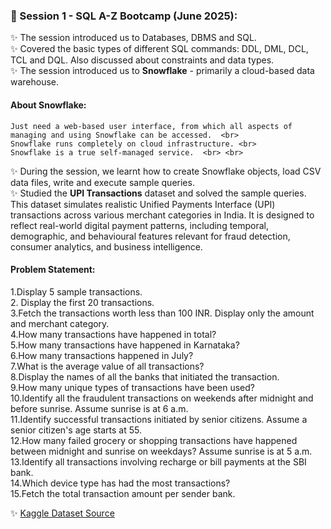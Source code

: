 ### 📌	Session 1 - SQL A-Z Bootcamp (June 2025): <br>

✨	The session introduced us to Databases, DBMS and SQL. <br>
✨	Covered the basic types of different SQL commands: DDL, DML, DCL, TCL and DQL. Also discussed about constraints and data types. <br>
✨	The session introduced us to **Snowflake** - primarily a cloud-based data warehouse. <br>
#### About Snowflake: <br>
    Just need a web-based user interface, from which all aspects of managing and using Snowflake can be accessed.  <br>
    Snowflake runs completely on cloud infrastructure. <br>
    Snowflake is a true self-managed service.  <br> <br>
✨  During the session, we learnt how to create Snowflake objects, load CSV data files, write and execute sample queries.<br>
✨	Studied the **UPI Transactions** dataset and solved the sample queries.<br>
This dataset simulates realistic Unified Payments Interface (UPI) transactions across various merchant categories in India. It is designed to reflect real-world digital payment patterns, including temporal, demographic, and behavioural features relevant for fraud detection, consumer analytics, and business intelligence. <br>
####  Problem Statement: <br>
1.Display 5 sample transactions.<br>
2. Display the first 20 transactions.<br>
3.Fetch the transactions worth less than 100 INR. Display only the amount and merchant category.<br>
4.How many transactions have happened in total?<br>
5.How many transactions have happened in Karnataka?<br>
6.How many transactions happened in July?<br>
7.What is the average value of all transactions?<br>
8.Display the names of all the banks that initiated the transaction.<br>
9.How many unique types of transactions have been used? <br>
10.Identify all the fraudulent transactions on weekends after midnight and before sunrise. Assume sunrise is at 6 a.m.<br>
11.Identify successful transactions initiated by senior citizens. Assume a senior citizen's age starts at 55.<br>
12.How many failed grocery or shopping transactions have happened between midnight and sunrise on weekdays? Assume sunrise is at 5 a.m.<br>
13.Identify all transactions involving recharge or bill payments at the SBI bank.<br>
14.Which device type has had the most transactions? <br>
15.Fetch the total transaction amount per sender bank.<br>

✨ [Kaggle Dataset Source](https://www.kaggle.com/datasets/skullagos5246/upi-transactions-2024-dataset)
